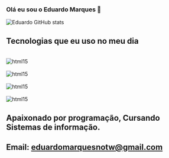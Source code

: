### Olá eu sou o Eduardo Marques 👋

![Eduardo GitHub stats](https://github-readme-stats.vercel.app/api?username=eduardomarrques&show_icons=true&theme=highcontrast)

## Tecnologias que eu uso no meu dia

<div style="display:inline_block"><br/>
<img aling="center" alt="html15" src= "https://img.shields.io/badge/HTML5-E34F26?style=for-the-badge&logo=html5&logoColor=white"/>
</div>

<div style="display:inline_block"><br/>
<img aling="center" alt="html15" src= "https://img.shields.io/badge/CSS3-1572B6?style=for-the-badge&logo=css3&logoColor=white"/>
</div>

<div style="display:inline_block"><br/>
<img aling="center" alt="html15" src= "https://img.shields.io/badge/JavaScript-F7DF1E?style=for-the-badge&logo=javascript&logoColor=black"/>
</div>

<div style="display:inline_block"><br/>
<img aling="center" alt="html15" src= "https://img.shields.io/badge/Python-3776AB?style=for-the-badge&logo=python&logoColor=white"/>
</div>

## Apaixonado por programação, Cursando Sistemas de informação.

## Email: eduardomarquesnotw@gmail.com


